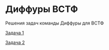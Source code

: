 # Диффуры ВСТФ

Решения задач команды Диффуры для ВСТФ


[Задача 1](./task13.pdf)

[Задача 2](./Пиво_ВСТФ.pdf)


